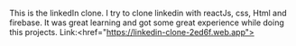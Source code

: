 This is the linkedIn clone. I try to clone linkedin with reactJs, css, Html and firebase.
It was great learning and got some great experience while doing this projects.
Link:<href="https://linkedin-clone-2ed6f.web.app">  